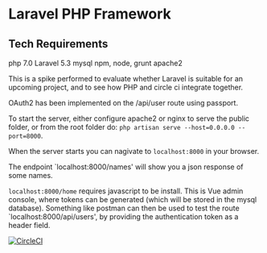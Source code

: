 # Laravel PHP Framework

## Tech Requirements
php 7.0
Laravel 5.3
mysql
npm, node, grunt
apache2

This is a spike performed to evaluate whether Laravel is suitable for an upcoming project, and to see how PHP and circle ci integrate together.

OAuth2 has been implemented on the /api/user route using passport.

To start the server, either configure apache2 or nginx to serve the public folder, or from the root folder do: `php artisan serve --host=0.0.0.0 --port=8000`.

When the server starts you can nagivate to `localhost:8000` in your browser.

The endpoint `localhost:8000/names' will show you a json response of some names.

`localhost:8000/home` requires javascript to be install. This is Vue admin console, where tokens can be generated (which will be stored in the mysql database).  Something like postman can then be used to test the route `localhost:8000/api/users', by providing the authentication token as a header field.

[![CircleCI](https://circleci.com/gh/gemcfadyen/PHPLaravelSpike.svg?style=svg)](https://circleci.com/gh/gemcfadyen/PHPLaravelSpike)

